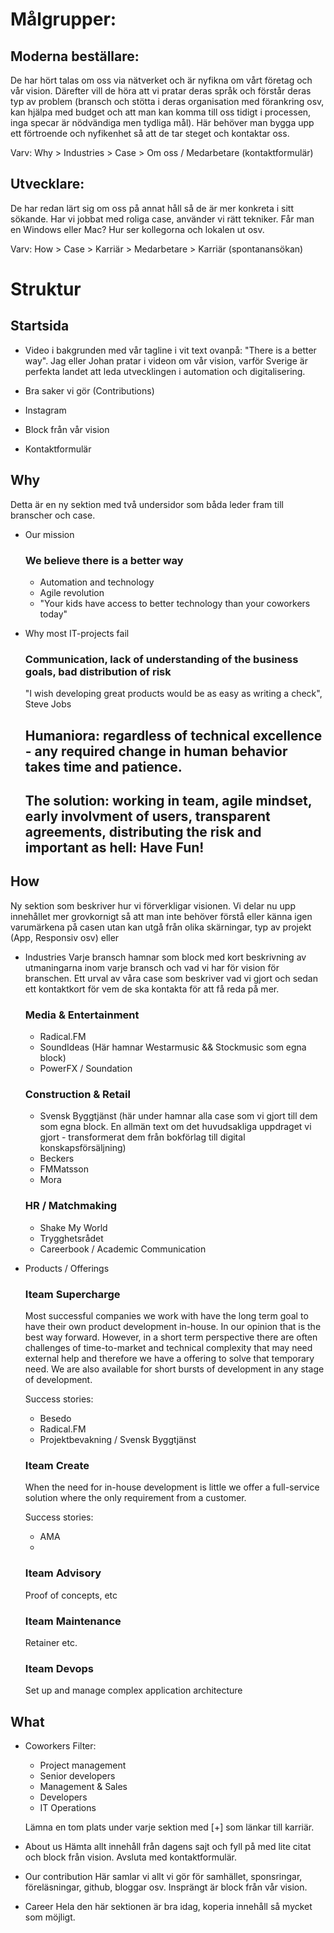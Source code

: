 Målgrupper:
===========

## Moderna beställare:
De har hört talas om oss via nätverket och är nyfikna om vårt företag och vår vision. Därefter vill de höra att vi pratar deras språk och förstår deras typ av problem (bransch och stötta i deras organisation med förankring osv, kan hjälpa med budget och att man kan komma till oss tidigt i processen, inga specar är nödvändiga men tydliga mål). Här behöver man bygga upp ett förtroende och nyfikenhet så att de tar steget och kontaktar oss.

Varv:
Why > Industries > Case > Om oss / Medarbetare (kontaktformulär)

## Utvecklare:
De har redan lärt sig om oss på annat håll så de är mer konkreta i sitt sökande. Har vi jobbat med roliga case, använder vi rätt tekniker. Får man en Windows eller Mac? Hur ser kollegorna och lokalen ut osv. 

Varv:
How > Case > Karriär > Medarbetare > Karriär (spontanansökan)

Struktur
========

## Startsida
  - Video i bakgrunden med vår tagline i vit text ovanpå: "There is a better way". Jag eller Johan pratar i videon om vår vision, varför Sverige är perfekta landet att leda utvecklingen i automation och digitalisering.

  - Bra saker vi gör (Contributions)
  - Instagram
  - Block från vår vision
  - Kontaktformulär

## Why
   Detta är en ny sektion med två undersidor som båda leder fram till branscher och case.

  - Our mission
    ### We believe there is a better way
    - Automation and technology 
    - Agile revolution
    - "Your kids have access to better technology than your coworkers today"

  - Why most IT-projects fail
    ### Communication, lack of understanding of the business goals, bad distribution of risk
    "I wish developing great products would be as easy as writing a check", Steve Jobs

    ## Humaniora: regardless of technical excellence - any required change in human behavior takes time and patience.

    ## The solution: working in team, agile mindset, early involvment of users, transparent agreements, distributing the risk and important as hell: Have Fun!

## How
   Ny sektion som beskriver hur vi förverkligar visionen. Vi delar nu upp innehållet mer grovkornigt så att man inte behöver förstå eller känna igen varumärkena på casen utan kan utgå från olika skärningar, typ av projekt (App, Responsiv osv) eller 

  - Industries
    Varje bransch hamnar som block med kort beskrivning av utmaningarna inom varje bransch och vad vi har för vision för branschen. Ett urval av våra case som beskriver vad vi gjort och sedan ett kontaktkort för vem de ska kontakta för att få reda på mer.

    ### Media & Entertainment
    - Radical.FM
    - SoundIdeas (Här hamnar Westarmusic && Stockmusic som egna block)
    - PowerFX / Soundation

    ### Construction & Retail
    - Svensk Byggtjänst (här under hamnar alla case som vi gjort till dem som egna block. En allmän text om det huvudsakliga uppdraget vi gjort - transformerat dem från bokförlag till digital konskapsförsäljning)
    - Beckers
    - FMMatsson
    - Mora

    ### HR / Matchmaking
    - Shake My World
    - Trygghetsrådet
    - Careerbook / Academic Communication

  - Products / Offerings
    ### Iteam Supercharge
    Most successful companies we work with have the long term goal to have their own product development in-house. In our opinion that is the best way forward. However, in a short term perspective there are often challenges of time-to-market and technical complexity that may need external help and therefore we have a offering to solve that temporary need. We are also available for short bursts of development in any stage of development.

    Success stories:
    - Besedo
    - Radical.FM
    - Projektbevakning / Svensk Byggtjänst

    ### Iteam Create
    When the need for in-house development is little we offer a full-service solution where the only requirement from a customer.

    Success stories:
    - AMA
    - 

    ### Iteam Advisory
    Proof of concepts, etc

    ### Iteam Maintenance
    Retainer etc.

    ### Iteam Devops
    Set up and manage complex application architecture 

## What
  - Coworkers
    Filter:
    - Project management
    - Senior developers
    - Management & Sales
    - Developers
    - IT Operations

    Lämna en tom plats under varje sektion med [+] som länkar till karriär.

  - About us
    Hämta allt innehåll från dagens sajt och fyll på med lite citat och block från vision. Avsluta med kontaktformulär.

  - Our contribution
    Här samlar vi allt vi gör för samhället, sponsringar, föreläsningar, github, bloggar osv. Insprängt är block från vår vision. 

  - Career
    Hela den här sektionen är bra idag, koperia innehåll så mycket som möjligt.